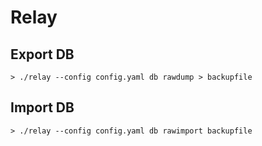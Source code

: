 # Relay

## Export DB
```
> ./relay --config config.yaml db rawdump > backupfile
```

## Import DB
```
> ./relay --config config.yaml db rawimport backupfile
```
